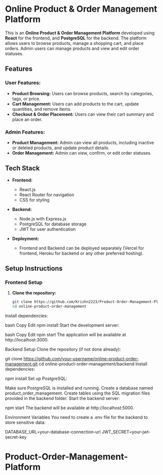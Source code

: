 # Online Product & Order Management Platform

This is an **Online Product & Order Management Platform** developed using **React**  for the frontend, and **PostgreSQL** for the backend. The platform allows users to browse products, manage a shopping cart, and place orders. Admin users can manage products and view and edit order statuses.

## Features

### User Features:
- **Product Browsing:** Users can browse products, search by categories, tags, or price.
- **Cart Management:** Users can add products to the cart, update quantities, and remove items.
- **Checkout & Order Placement:** Users can view their cart summary and place an order.
  
### Admin Features:
- **Product Management:** Admin can view all products, including inactive or deleted products, and update product details.
- **Order Management:** Admin can view, confirm, or edit order statuses.

## Tech Stack

- **Frontend:**
  - React.js
  - React Router for navigation
  - CSS for styling
  
- **Backend:**
  - Node.js with Express.js
  - PostgreSQL for database storage
  - JWT for user authentication
  
- **Deployment:**
  - Frontend and Backend can be deployed separately (Vercel for frontend, Heroku for backend or any other preferred hosting).

## Setup Instructions

### Frontend Setup

1. **Clone the repository:**

   ```bash
   git clone https://github.com/Krishn2223/Product-Order-Management-Platform.git
   cd online-product-order-management
Install dependencies:

bash
Copy
Edit
npm install
Start the development server:

bash
Copy
Edit
npm start
The application will be available at http://localhost:3000.

Backend Setup
Clone the repository (if not done already):


git clone https://github.com/your-username/online-product-order-management.git
cd online-product-order-management/backend
Install dependencies:

npm install
Set up PostgreSQL:

Make sure PostgreSQL is installed and running.
Create a database named product_order_management.
Create tables using the SQL migration files provided in the backend folder.
Start the backend server:

npm start
The backend will be available at http://localhost:5000.

Environment Variables
You need to create a .env file for the backend to store sensitive data:

DATABASE_URL=your-database-connection-url
JWT_SECRET=your-jwt-secret-key
# Product-Order-Management-Platform
